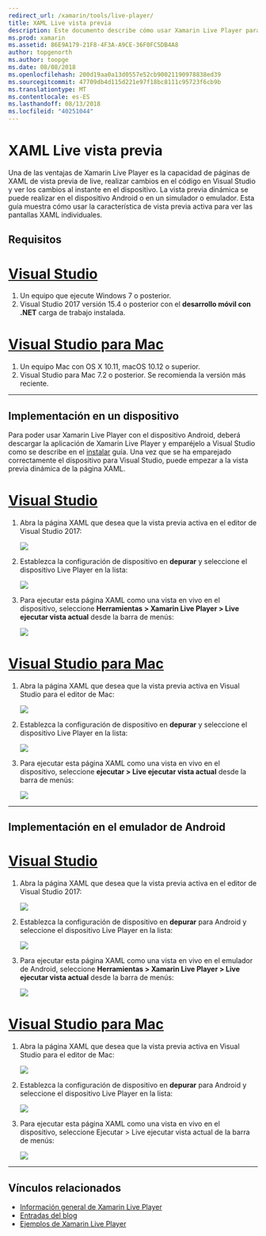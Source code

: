 ```yaml
---
redirect_url: /xamarin/tools/live-player/
title: XAML Live vista previa
description: Este documento describe cómo usar Xamarin Live Player para páginas de XAML de vista previa de live, realizar cambios en el XAML y ver los cambios aparezcan al instante en el dispositivo.
ms.prod: xamarin
ms.assetid: 86E9A179-21F8-4F3A-A9CE-36F0FC5DB4A8
author: topgenorth
ms.author: toopge
ms.date: 08/08/2018
ms.openlocfilehash: 200d19aa0a13d0557e52cb90021190978838ed39
ms.sourcegitcommit: 47709db4d115d221e97f18bc8111c95723f6cb9b
ms.translationtype: MT
ms.contentlocale: es-ES
ms.lasthandoff: 08/13/2018
ms.locfileid: "40251044"
---
```

# <a name="xaml-live-previewing"></a>XAML Live vista previa

Una de las ventajas de Xamarin Live Player es la capacidad de páginas de XAML de vista previa de live, realizar cambios en el código en Visual Studio y ver los cambios al instante en el dispositivo. La vista previa dinámica se puede realizar en el dispositivo Android o en un simulador o emulador. Esta guía muestra cómo usar la característica de vista previa activa para ver las pantallas XAML individuales.

## <a name="requirements"></a>Requisitos

# <a name="visual-studiotabwindows"></a>[Visual Studio](#tab/windows)

1. Un equipo que ejecute Windows 7 o posterior.
2. Visual Studio 2017 versión 15.4 o posterior con el **desarrollo móvil con .NET** carga de trabajo instalada.

# <a name="visual-studio-for-mactabmacos"></a>[Visual Studio para Mac](#tab/macos)

1. Un equipo Mac con OS X 10.11, macOS 10.12 o superior.
2. Visual Studio para Mac 7.2 o posterior. Se recomienda la versión más reciente.

-----

<a name="deploydevice" />

## <a name="deploying-to-device"></a>Implementación en un dispositivo

Para poder usar Xamarin Live Player con el dispositivo Android, deberá descargar la aplicación de Xamarin Live Player y emparéjelo a Visual Studio como se describe en el [instalar](~/tools/live-player/install.md) guía. Una vez que se ha emparejado correctamente el dispositivo para Visual Studio, puede empezar a la vista previa dinámica de la página XAML. 

# <a name="visual-studiotabwindows"></a>[Visual Studio](#tab/windows)

1. Abra la página XAML que desea que la vista previa activa en el editor de Visual Studio 2017:

    ![](live-view-images/vs-image1.png)

2. Establezca la configuración de dispositivo en **depurar** y seleccione el dispositivo Live Player en la lista:

    ![](live-view-images/vs-image2.png)

3. Para ejecutar esta página XAML como una vista en vivo en el dispositivo, seleccione **Herramientas > Xamarin Live Player > Live ejecutar vista actual** desde la barra de menús:

    ![](live-view-images/vs-image3.png)

# <a name="visual-studio-for-mactabmacos"></a>[Visual Studio para Mac](#tab/macos)

1. Abra la página XAML que desea que la vista previa activa en Visual Studio para el editor de Mac:

    ![](live-view-images/image1.png)

2. Establezca la configuración de dispositivo en **depurar** y seleccione el dispositivo Live Player en la lista:

    ![](live-view-images/image2.png)

3. Para ejecutar esta página XAML como una vista en vivo en el dispositivo, seleccione **ejecutar > Live ejecutar vista actual** desde la barra de menús:

    ![](live-view-images/image3.png)

-----

## <a name="deploying-to-android-emulator"></a>Implementación en el emulador de Android

# <a name="visual-studiotabvswin"></a>[Visual Studio](#tab/vswin)

1. Abra la página XAML que desea que la vista previa activa en el editor de Visual Studio 2017:

    ![](live-view-images/vs-image1.png)

2. Establezca la configuración de dispositivo en **depurar** para Android y seleccione el dispositivo Live Player en la lista:

    ![](live-view-images/vs-image4.png)

3. Para ejecutar esta página XAML como una vista en vivo en el emulador de Android, seleccione **Herramientas > Xamarin Live Player > Live ejecutar vista actual** desde la barra de menús:

    ![](live-view-images/vs-image3.png)

# <a name="visual-studio-for-mactabvsmac"></a>[Visual Studio para Mac](#tab/vsmac)

1. Abra la página XAML que desea que la vista previa activa en Visual Studio para el editor de Mac:

    ![](live-view-images/image7.png)

2. Establezca la configuración de dispositivo en **depurar** para Android y seleccione el dispositivo Live Player en la lista:

    ![](live-view-images/image6.png)

3. Para ejecutar esta página XAML como una vista en vivo en el dispositivo, seleccione Ejecutar > Live ejecutar vista actual de la barra de menús:

    ![](live-view-images/image3.png)

-----

## <a name="related-links"></a>Vínculos relacionados

- [Información general de Xamarin Live Player](https://xamarin.com/live)
- [Entradas del blog](https://blog.xamarin.com/live-player/)
- [Ejemplos de Xamarin Live Player](~/tools/live-player/samples.md)
